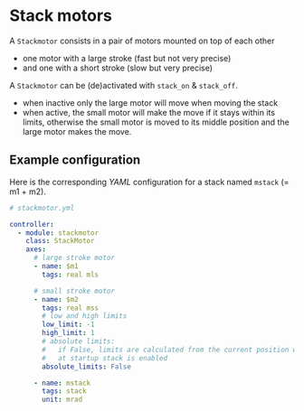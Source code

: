 # Stack motors

A `Stackmotor` consists in a pair of motors mounted on top of each other

- one motor with a large stroke (fast but not very precise)
- and one with a short stroke (slow but very precise)

A `Stackmotor` can be (de)activated with `stack_on` & `stack_off`.

- when inactive only the large motor will move when moving the stack
- when active, the small motor will make the move if it stays within its limits,
  otherwise the small motor is moved to its middle position and the large motor makes the move.

## Example configuration

Here is the corresponding *YAML* configuration for a stack named `mstack` (= m1 + m2).

```yaml
# stackmotor.yml

controller:
  - module: stackmotor
    class: StackMotor
    axes:
      # large stroke motor
      - name: $m1
        tags: real mls

      # small stroke motor
      - name: $m2
        tags: real mss
        # low and high limits
        low_limit: -1
        high_limit: 1
        # absolute limits:
        #   if False, limits are calculated from the current position when stack is enabled
        #   at startup stack is enabled
        absolute_limits: False

      - name: mstack
        tags: stack
        unit: mrad
```
